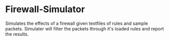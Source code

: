# Firewall-Simulator
Simulates the effects of a firewall given textfiles of rules and sample packets. Simulater will filter the packets through it's loaded rules and report the results.
